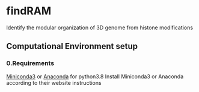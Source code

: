 # findRAM
Identify the modular organization of 3D genome from histone modifications

## Computational Environment setup
### 0.Requirements
[Miniconda3](https://docs.conda.io/en/latest/miniconda.html) or [Anaconda](https://www.anaconda.com/) for python3.8
Install Miniconda3 or Anaconda according to their website instructions
